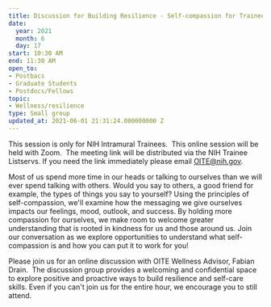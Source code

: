 ```yaml
---
title: Discussion for Building Resilience - Self-compassion for Trainees
date:
  year: 2021
  month: 6
  day: 17
start: 10:30 AM
end: 11:30 AM
open_to:
- Postbacs
- Graduate Students
- Postdocs/Fellows
topic:
- Wellness/resilience
type: Small group
updated_at: 2021-06-01 21:31:24.000000000 Z
---
```

This session is only for NIH Intramural Trainees.  This online session
will be held with Zoom.  The meeting link will be distributed via the
NIH Trainee Listservs. If you need the link immediately please email
OITE@nih.gov.

Most of us spend more time in our heads or talking to ourselves than we
will ever spend talking with others. Would you say to others, a good
friend for example, the types of things you say to yourself? Using the
principles of self-compassion, we'll examine how the messaging we give
ourselves impacts our feelings, mood, outlook, and success. By holding
more compassion for ourselves, we make room to welcome greater
understanding that is rooted in kindness for us and those around us.
Join our conversation as we explore opportunities to understand what
self-compassion is and how you can put it to work for you! 

Please join us for an online discussion with OITE Wellness Advisor,
Fabian Drain.  The discussion group provides a welcoming and
confidential space to explore positive and proactive ways to build
resilience and self-care skills. Even if you can\'t join us for the
entire hour, we encourage you to still attend.  

 

 

 
